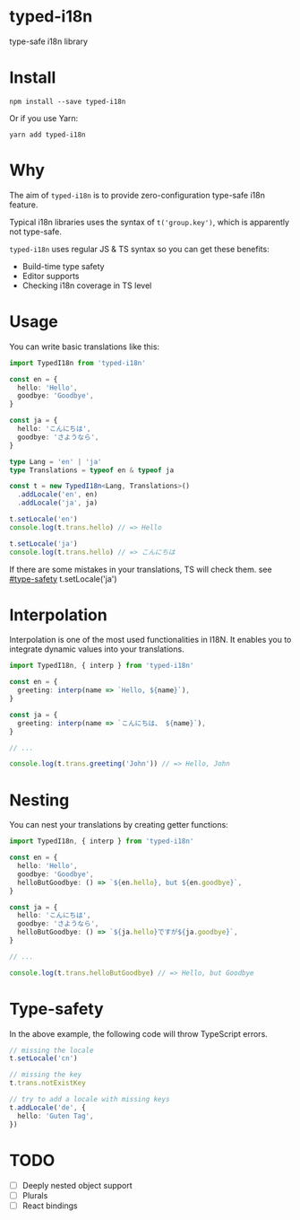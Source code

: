 # typed-i18n

type-safe i18n library

# Install

```
npm install --save typed-i18n
```

Or if you use Yarn:

```
yarn add typed-i18n
```

# Why

The aim of `typed-i18n` is to provide zero-configuration type-safe i18n feature.

Typical i18n libraries uses the syntax of `t('group.key')`, which is apparently not type-safe.

`typed-i18n` uses regular JS & TS syntax so you can get these benefits:

- Build-time type safety
- Editor supports
- Checking i18n coverage in TS level

# Usage

You can write basic translations like this:

```typescript
import TypedI18n from 'typed-i18n'

const en = {
  hello: 'Hello',
  goodbye: 'Goodbye',
}

const ja = {
  hello: 'こんにちは',
  goodbye: 'さようなら',
}

type Lang = 'en' | 'ja'
type Translations = typeof en & typeof ja

const t = new TypedI18n<Lang, Translations>()
  .addLocale('en', en)
  .addLocale('ja', ja)

t.setLocale('en')
console.log(t.trans.hello) // => Hello

t.setLocale('ja')
console.log(t.trans.hello) // => こんにちは
```

If there are some mistakes in your translations, TS will check them. see [#type-safety](#type-safety)
t.setLocale('ja')

# Interpolation

Interpolation is one of the most used functionalities in I18N. It enables you to integrate dynamic values into your translations.

```typescript
import TypedI18n, { interp } from 'typed-i18n'

const en = {
  greeting: interp(name => `Hello, ${name}`),
}

const ja = {
  greeting: interp(name => `こんにちは、 ${name}`),
}

// ...

console.log(t.trans.greeting('John')) // => Hello, John
```

# Nesting

You can nest your translations by creating getter functions:

```typescript
import TypedI18n, { interp } from 'typed-i18n'

const en = {
  hello: 'Hello',
  goodbye: 'Goodbye',
  helloButGoodbye: () => `${en.hello}, but ${en.goodbye}`,
}

const ja = {
  hello: 'こんにちは',
  goodbye: 'さようなら',
  helloButGoodbye: () => `${ja.hello}ですが${ja.goodbye}`,
}

// ...

console.log(t.trans.helloButGoodbye) // => Hello, but Goodbye
```

# Type-safety

In the above example, the following code will throw TypeScript errors.

```typescript
// missing the locale
t.setLocale('cn')

// missing the key
t.trans.notExistKey

// try to add a locale with missing keys
t.addLocale('de', {
  hello: 'Guten Tag',
})
```

# TODO

- [ ] Deeply nested object support
- [ ] Plurals
- [ ] React bindings
